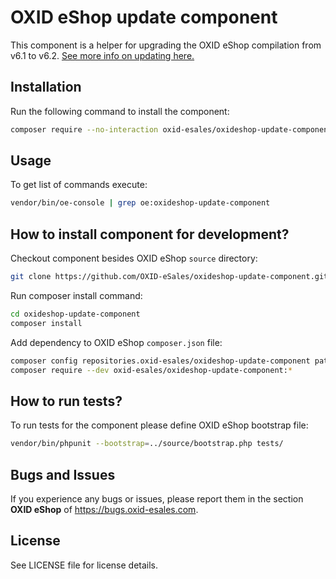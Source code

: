 OXID eShop update component
===========================

This component is a helper for upgrading the OXID eShop compilation from v6.1 to v6.2. 
[See more info on updating here.](https://docs.oxid-esales.com/developer/en/6.2/update/eshop_from_6x_to_6y/update_to_62.html)

## Installation

Run the following command to install the component:

```bash
composer require --no-interaction oxid-esales/oxideshop-update-component:"^1.0"
```

## Usage

To get list of commands execute:

```bash
vendor/bin/oe-console | grep oe:oxideshop-update-component
```

## How to install component for development?

Checkout component besides OXID eShop `source` directory:

```bash
git clone https://github.com/OXID-eSales/oxideshop-update-component.git
```

Run composer install command:

```bash
cd oxideshop-update-component
composer install
```

Add dependency to OXID eShop `composer.json` file:

```bash
composer config repositories.oxid-esales/oxideshop-update-component path oxideshop-update-component
composer require --dev oxid-esales/oxideshop-update-component:*
```

## How to run tests?

To run tests for the component please define OXID eShop bootstrap file:

```bash
vendor/bin/phpunit --bootstrap=../source/bootstrap.php tests/
```

## Bugs and Issues

If you experience any bugs or issues, please report them in the section **OXID eShop** of https://bugs.oxid-esales.com.

## License

See LICENSE file for license details.
